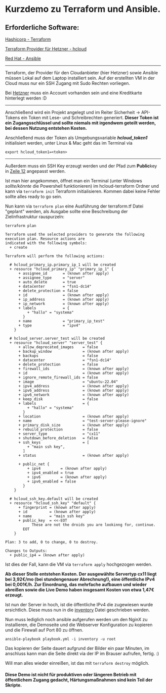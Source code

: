 # Kurzdemo zu Terraform und Ansible.

## Erforderliche Software:

[Hashicorp - Terraform](https://developer.hashicorp.com/terraform/install)

[Terraform Provider für Hetzner - hcloud](https://registry.terraform.io/providers/hetznercloud/hcloud/latest)

[Red Hat - Ansible](https://docs.ansible.com/ansible/latest/installation_guide/installation_distros.html)

---
Terraform, der Provider für den Cloudanbieter (hier Hetzner) sowie Ansible müssen Lokal auf dem Laptop installiert sein. Auf der erstellten VM in der Cloud muss nur ein SSH Zugang mit Sudo Rechten vorliegen.

Bei [Hetzner](https://accounts.hetzner.com/login) muss ein Account vorhanden sein und eine Kreditkarte hinterlegt werden :D

---
Anschließend wird ein Projekt angelegt und im Reiter Sicherheit -> API-Tokens ein Token mit Lese- und Schreibrechten generiert. 
**Dieser Token ist ein Zugangsschlüssel und sollte niemals mit irgendwem geteilt werden, bei dessen Nutzung entstehen Kosten.**

Anschließend muss der Token als Umgebungsvariable **_hcloud_token1_** initialisiert werden, unter Linux & Mac geht das im Terminal via

`
export hcloud_token1=<token>
`

---

Außerdem muss ein SSH Key erzeugt werden und der Pfad zum **Public**key in [Zeile 12](https://github.com/LinkJp/demo/blob/f46d671ee9cd16ebbe87654315d84f73c579dfdf/terraform.tf#L12) angepasst werden.

Ist man hier angekommen, öffnet man ein Terminal (unter Windows _sollte/könnte_ die Powershell funktionieren) im hcloud-terraform Ordner und kann via
`
terraform init
`
Terraform initialisieren. Kommen dabei keine Fehler sollte alles ready to go sein. 

Nun kann via 
`
terraform plan
`
eine Ausführung der terraform.tf Datei "geplant" werden, als Ausgabe sollte eine Beschreibung der Zielinfrastruktur rauspurzeln:

```
terraform plan

Terraform used the selected providers to generate the following execution plan. Resource actions are
indicated with the following symbols:
  + create

Terraform will perform the following actions:

  # hcloud_primary_ip.primary_ip_1 will be created
  + resource "hcloud_primary_ip" "primary_ip_1" {
      + assignee_id       = (known after apply)
      + assignee_type     = "server"
      + auto_delete       = true
      + datacenter        = "fsn1-dc14"
      + delete_protection = false
      + id                = (known after apply)
      + ip_address        = (known after apply)
      + ip_network        = (known after apply)
      + labels            = {
          + "hallo" = "systema"
        }
      + name              = "primary_ip_test"
      + type              = "ipv4"
    }

  # hcloud_server.server_test will be created
  + resource "hcloud_server" "server_test" {
      + allow_deprecated_images    = false
      + backup_window              = (known after apply)
      + backups                    = false
      + datacenter                 = "fsn1-dc14"
      + delete_protection          = false
      + firewall_ids               = (known after apply)
      + id                         = (known after apply)
      + ignore_remote_firewall_ids = false
      + image                      = "ubuntu-22.04"
      + ipv4_address               = (known after apply)
      + ipv6_address               = (known after apply)
      + ipv6_network               = (known after apply)
      + keep_disk                  = false
      + labels                     = {
          + "hallo" = "systema"
        }
      + location                   = (known after apply)
      + name                       = "test-server-please-ignore"
      + primary_disk_size          = (known after apply)
      + rebuild_protection         = false
      + server_type                = "cx11"
      + shutdown_before_deletion   = false
      + ssh_keys                   = [
          + "main ssh key",
        ]
      + status                     = (known after apply)

      + public_net {
          + ipv4         = (known after apply)
          + ipv4_enabled = true
          + ipv6         = (known after apply)
          + ipv6_enabled = false
        }
    }

  # hcloud_ssh_key.default will be created
  + resource "hcloud_ssh_key" "default" {
      + fingerprint = (known after apply)
      + id          = (known after apply)
      + name        = "main ssh key"
      + public_key  = <<-EOT
            These are not the droids you are lookinng for, continue.
        EOT
    }

Plan: 3 to add, 0 to change, 0 to destroy.

Changes to Outputs:
  + public_ip4 = (known after apply)
```

Ist dies der Fall, kann die VM via `terraform apply` hochgezogen werden. 

**Ab dieser Stelle entstehen Kosten. Der ausgewählte Servertyp cx11 liegt bei 3,92€/mo (bei stundengenauer Abrechnung!), eine öffentliche IPv4 bei 0,001€/h.
Zur Einordnung, das mehrfache aufbauen und wieder abreißen sowie die Live Demo haben insgesamt Kosten von etwa 1,47€ erzeugt.**

Ist nun der Server in hoch, ist die öffentliche IPv4 die zugewiesen wurde ersichtlich. Diese muss nun in die [inventory](https://github.com/LinkJp/demo/blob/main/inventory) Datei geschrieben werden.

Nun muss lediglich noch ansible aufgerufen werden um den NginX zu installieren, die Demoseite und die Webserver Konfiguration zu kopieren und die Firewall auf Port 80 zu öffnen.

`ansible-playbook playbook.yml -i inventory -u root`

Das kopieren der Seite dauert aufgrund der Bilder ein paar Minuten, im anschluss kann man die Seite direkt via der IP im Brauser aufrufen, fertig. :)

Will man alles wieder einreißen, ist das mit `terraform destroy` möglich.

#### Diese Demo ist nicht für produktiven oder längeren Betrieb mit öffentlichem Zugang gedacht, Härtungsmaßnahmen sind kein Teil der Skripte.